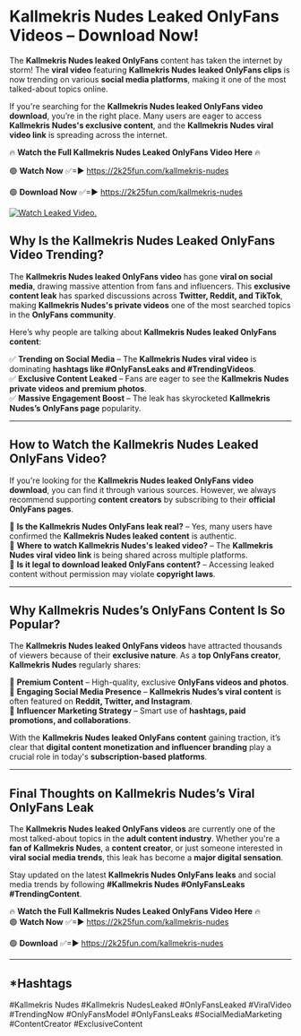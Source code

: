 # Kallmekris Nudes Leaked OnlyFans Videos – Download Now!

The **Kallmekris Nudes leaked OnlyFans** content has taken the internet by storm! The **viral video** featuring **Kallmekris Nudes leaked OnlyFans clips** is now trending on various **social media platforms**, making it one of the most talked-about topics online.  

If you're searching for the **Kallmekris Nudes leaked OnlyFans video download**, you’re in the right place. Many users are eager to access **Kallmekris Nudes's exclusive content**, and the **Kallmekris Nudes viral video link** is spreading across the internet.  

🔥 **Watch the Full Kallmekris Nudes Leaked OnlyFans Video Here** 🔥  

🟢 **Watch Now** ✅=► https://2k25fun.com/kallmekris-nudes

🟢 **Download Now** ✅=► https://2k25fun.com/kallmekris-nudes

[![Watch Leaked Video.](https://miro.medium.com/v2/resize:fit:828/format:webp/1*cilzJN44JGOrTw9NJCrNHA.gif "Watch Leaked Video")](https://2k25fun.com/kallmekris-nudes)

## **Why Is the Kallmekris Nudes Leaked OnlyFans Video Trending?**  

The **Kallmekris Nudes leaked OnlyFans video** has gone **viral on social media**, drawing massive attention from fans and influencers. This **exclusive content leak** has sparked discussions across **Twitter, Reddit, and TikTok**, making **Kallmekris Nudes's private videos** one of the most searched topics in the **OnlyFans community**.  

Here’s why people are talking about **Kallmekris Nudes leaked OnlyFans content**:  

✅ **Trending on Social Media** – The **Kallmekris Nudes viral video** is dominating **hashtags like #OnlyFansLeaks and #TrendingVideos**.  
✅ **Exclusive Content Leaked** – Fans are eager to see the **Kallmekris Nudes private videos and premium photos**.  
✅ **Massive Engagement Boost** – The leak has skyrocketed **Kallmekris Nudes’s OnlyFans page** popularity.  

---

## **How to Watch the Kallmekris Nudes Leaked OnlyFans Video?**  

If you're looking for the **Kallmekris Nudes leaked OnlyFans video download**, you can find it through various sources. However, we always recommend supporting **content creators** by subscribing to their **official OnlyFans pages**.  

🔹 **Is the Kallmekris Nudes OnlyFans leak real?** – Yes, many users have confirmed the **Kallmekris Nudes leaked content** is authentic.  
🔹 **Where to watch Kallmekris Nudes's leaked video?** – The **Kallmekris Nudes viral video link** is being shared across multiple platforms.  
🔹 **Is it legal to download leaked OnlyFans content?** – Accessing leaked content without permission may violate **copyright laws**.  

---

## **Why Kallmekris Nudes’s OnlyFans Content Is So Popular?**  

The **Kallmekris Nudes leaked OnlyFans videos** have attracted thousands of viewers because of their **exclusive nature**. As a **top OnlyFans creator**, **Kallmekris Nudes** regularly shares:  

📌 **Premium Content** – High-quality, exclusive **OnlyFans videos and photos**.  
📌 **Engaging Social Media Presence** – **Kallmekris Nudes’s viral content** is often featured on **Reddit, Twitter, and Instagram**.  
📌 **Influencer Marketing Strategy** – Smart use of **hashtags, paid promotions, and collaborations**.  

With the **Kallmekris Nudes leaked OnlyFans content** gaining traction, it’s clear that **digital content monetization and influencer branding** play a crucial role in today's **subscription-based platforms**.  

---

## **Final Thoughts on Kallmekris Nudes’s Viral OnlyFans Leak**  

The **Kallmekris Nudes leaked OnlyFans videos** are currently one of the most talked-about topics in the **adult content industry**. Whether you're a **fan of Kallmekris Nudes**, a **content creator**, or just someone interested in **viral social media trends**, this leak has become a **major digital sensation**.  

Stay updated on the latest **Kallmekris Nudes OnlyFans leaks** and social media trends by following **#Kallmekris Nudes #OnlyFansLeaks #TrendingContent**.  

🔥 **Watch the Full Kallmekris Nudes Leaked OnlyFans Video Here** 🔥  
🟢 **Watch Now** ✅=► https://2k25fun.com/kallmekris-nudes

🟢 **Download** ✅=► https://2k25fun.com/kallmekris-nudes

---

## *Hashtags
#Kallmekris Nudes #Kallmekris NudesLeaked #OnlyFansLeaked #ViralVideo #TrendingNow #OnlyFansModel #OnlyFansLeaks #SocialMediaMarketing #ContentCreator #ExclusiveContent  